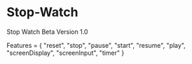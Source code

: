# Stop-Watch
Stop Watch Beta Version 1.0 

Features = {
"reset",
"stop",
"pause",
"start",
"resume",
"play",
"screenDisplay",
"screenInput",
"timer"
}
